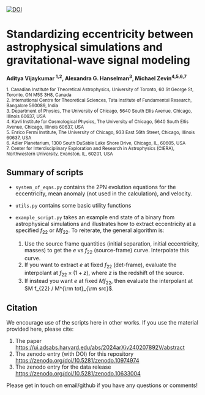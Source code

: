 [![DOI](https://zenodo.org/badge/753852599.svg)](https://zenodo.org/doi/10.5281/zenodo.10974974)

# Standardizing eccentricity between astrophysical simulations and gravitational-wave signal modeling 
**Aditya Vijaykumar <sup>1,2</sup>, Alexandra G. Hanselman<sup>3</sup>, Michael Zevin<sup>4,5,6,7</sup>**

<sub>1. Canadian Institute for Theoretical Astrophysics, University of Toronto, 60 St George St,  Toronto, ON M5S 3H8, Canada</sub>  
<sub>2. International Centre for Theoretical Sciences, Tata Institute of Fundamental Research, Bangalore  560089, India</sub>  
<sub>3. Department of Physics, The University of Chicago, 5640 South Ellis Avenue, Chicago, Illinois 60637, USA </sub>  
<sub>4. Kavli Institute for Cosmological Physics, The University of Chicago, 5640 South Ellis Avenue, Chicago, Illinois 60637, USA </sub>  
<sub>5. Enrico Fermi Institute, The University of Chicago, 933 East 56th Street, Chicago, Illinois 60637, USA </sub>  
<sub>6. Adler Planetarium, 1300 South DuSable Lake Shore Drive, Chicago, IL, 60605, USA </sub>  
<sub>7. Center for Interdisciplinary Exploration and Research in Astrophysics (CIERA), Northwestern University, Evanston, IL, 60201, USA </sub>  

## Summary of scripts

- `system_of_eqns.py` contains the 2PN evolution equations for the eccentricity, mean anomaly (not used in the calculation), and velocity.
- `utils.py` contains some basic utility functions
- `example_script.py` takes an example end state of a binary from astrophysical simulations and illustrates how to extract eccentricity at a specified $f_{22}$ or $M f_{22}$. To reiterate, the general algorithm is:

  1. Use the source frame quantities (initial separation, initial eccentricity, masses) to get the $e$ vs $f_{22}$ (source-frame) curve. Interpolate this curve.
  2. If you want to extract $e$ at fixed $f_{22}$ (det-frame), evaluate the interpolant at $f_{22} \times (1 + z)$, where $z$ is the redshift of the source.
  3. If instead you want $e$ at fixed $M f_{22}$, then evaluate the interpolant at $M f_{22} / M^{\rm tot}_{\rm src}$.


## Citation

We encourage use of the scripts here in other works. If you use the material provided here, please cite:

1. The paper https://ui.adsabs.harvard.edu/abs/2024arXiv240207892V/abstract
2. The zenodo entry (with DOI) for this repository https://zenodo.org/doi/10.5281/zenodo.10974974
3. The zenodo entry for the data release https://zenodo.org/doi/10.5281/zenodo.10633004

Please get in touch on email/github if you have any questions or comments!
